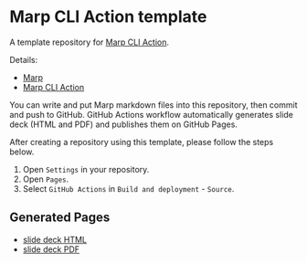 # Marp CLI Action template

A template repository for [Marp CLI Action](https://github.com/KoharaKazuya/marp-cli-action).

Details:

- [Marp](https://marp.app/)
- [Marp CLI Action](https://github.com/KoharaKazuya/marp-cli-action)

You can write and put Marp markdown files into this repository, then commit and push to GitHub.
GitHub Actions workflow automatically generates slide deck (HTML and PDF) and publishes them on GitHub Pages.

After creating a repository using this template, please follow the steps below.

1. Open `Settings` in your repository.
2. Open `Pages`.
3. Select `GitHub Actions` in `Build and deployment` - `Source`.


## Generated Pages
- [slide deck HTML](https://ken2s.github.io/Marp-template/20250505/)
- [slide deck PDF](https://ken2s.github.io/Marp-template/20250505/index.pdf)
